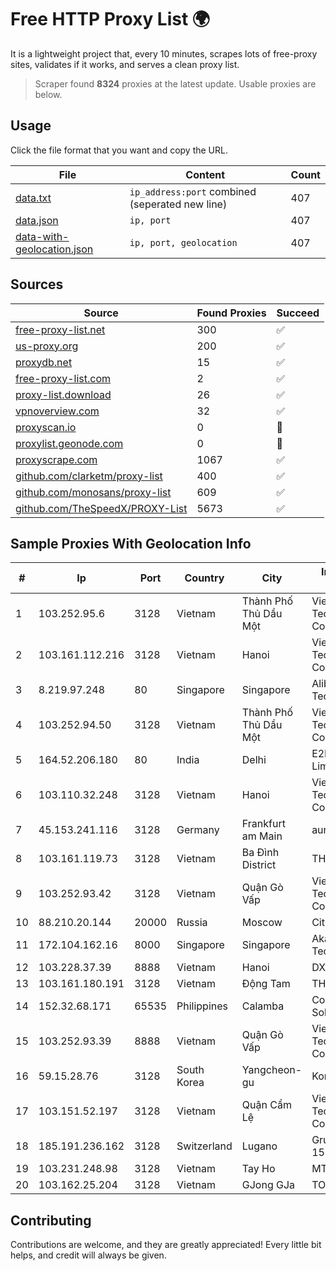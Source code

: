 
# Free HTTP Proxy List 🌍

It is a lightweight project that, every 10 minutes, scrapes lots of free-proxy sites, validates if it works, and serves a clean proxy list.


> Scraper found **8324** proxies at the latest update. Usable proxies are below.

## Usage

Click the file format that you want and copy the URL.


|File|Content|Count|
|----|-------|-----|
|[data.txt](https://raw.githubusercontent.com/themiralay/Proxy-List-World/master/data.txt)|`ip_address:port` combined (seperated new line)|407|
|[data.json](https://raw.githubusercontent.com/themiralay/Proxy-List-World/master/data.json)|`ip, port`|407|
|[data-with-geolocation.json](https://raw.githubusercontent.com/themiralay/Proxy-List-World/master/data-with-geolocation.json)|`ip, port, geolocation`|407|

## Sources

|Source|Found Proxies|Succeed|
|------|-------------|-------|
|[free-proxy-list.net](https://free-proxy-list.net)|300|✅|
|[us-proxy.org](https://www.us-proxy.org)|200|✅|
|[proxydb.net](http://proxydb.net)|15|✅|
|[free-proxy-list.com](https://free-proxy-list.com/?page=&port=&type%5B%5D=http&type%5B%5D=https&up_time=0&search=Search)|2|✅|
|[proxy-list.download](https://www.proxy-list.download/HTTP)|26|✅|
|[vpnoverview.com](https://vpnoverview.com/privacy/anonymous-browsing/free-proxy-servers)|32|✅|
|[proxyscan.io](https://www.proxyscan.io)|0|🚫|
|[proxylist.geonode.com](https://proxylist.geonode.com/api/proxy-list?limit=300&page=1&sort_by=lastChecked&sort_type=desc&protocols=http,https)|0|🚫|
|[proxyscrape.com](https://api.proxyscrape.com/v2/?request=displayproxies&protocol=http&timeout=10000&country=all&ssl=all&anonymity=all)|1067|✅|
|[github.com/clarketm/proxy-list](https://raw.githubusercontent.com/clarketm/proxy-list/master/proxy-list-raw.txt)|400|✅|
|[github.com/monosans/proxy-list](https://raw.githubusercontent.com/monosans/proxy-list/main/proxies/http.txt)|609|✅|
|[github.com/TheSpeedX/PROXY-List](https://raw.githubusercontent.com/TheSpeedX/PROXY-List/master/http.txt)|5673|✅|


## Sample Proxies With Geolocation Info

|#|Ip|Port|Country|City|Internet Service Provider|
|-|--|----|-------|----|-------------------------|
|1|103.252.95.6|3128|Vietnam|Thành Phố Thủ Dầu Một|Viet Digital Technology Liability Company|
|2|103.161.112.216|3128|Vietnam|Hanoi|Viet Digital Technology Liability Company|
|3|8.219.97.248|80|Singapore|Singapore|Alibaba (US) Technology Co., Ltd.|
|4|103.252.94.50|3128|Vietnam|Thành Phố Thủ Dầu Một|Viet Digital Technology Liability Company|
|5|164.52.206.180|80|India|Delhi|E2E Networks Limited|
|6|103.110.32.248|3128|Vietnam|Hanoi|Viet Digital Technology Liability Company|
|7|45.153.241.116|3128|Germany|Frankfurt am Main|aurologic GmbH|
|8|103.161.119.73|3128|Vietnam|Ba Đình District|THIENCO|
|9|103.252.93.42|3128|Vietnam|Quận Gò Vấp|Viet Digital Technology Liability Company|
|10|88.210.20.144|20000|Russia|Moscow|CityLanCom LTD|
|11|172.104.162.16|8000|Singapore|Singapore|Akamai Technologies, Inc.|
|12|103.228.37.39|8888|Vietnam|Hanoi|DXT|
|13|103.161.180.191|3128|Vietnam|Động Tam|THAIAN|
|14|152.32.68.171|65535|Philippines|Calamba|Converge ICT Solution Inc|
|15|103.252.93.39|8888|Vietnam|Quận Gò Vấp|Viet Digital Technology Liability Company|
|16|59.15.28.76|3128|South Korea|Yangcheon-gu|Korea Telecom|
|17|103.151.52.197|3128|Vietnam|Quận Cẩm Lệ|Viet Digital Technology Liability Company|
|18|185.191.236.162|3128|Switzerland|Lugano|Grupo Panaglobal 15 S.A|
|19|103.231.248.98|3128|Vietnam|Tay Ho|MTD|
|20|103.162.25.204|3128|Vietnam|GJong GJa|TOANTHANGSTECH|



## Contributing

Contributions are welcome, and they are greatly appreciated! Every
little bit helps, and credit will always be given.

